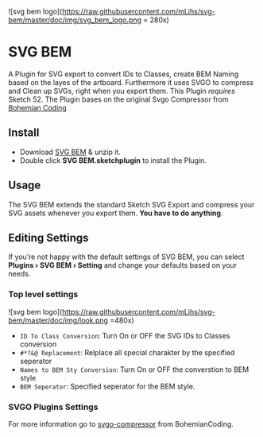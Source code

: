 ![svg bem logo](https://raw.githubusercontent.com/mLihs/svg-bem/master/doc/img/svg_bem_logo.png = 280x)

# SVG BEM

A Plugin for SVG export to convert IDs to Classes, create BEM Naming based on the layes of the artboard. Furthermore it uses SVGO to compress and Clean up SVGs, right when you export them. This Plugin *requires* Sketch 52. The Plugin bases on the original Svgo Compressor from [Bohemian Coding](https://raw.githubusercontent.com/BohemianCoding/svgo-compressor)

## Install

- Download [SVG BEM](https://github.com/mLihs/svg-bem/releases/) & unzip it.
- Double click **SVG BEM.sketchplugin** to install the Plugin.

## Usage

The SVG BEM extends the standard Sketch SVG Export and compress your SVG assets whenever you export them. **You have to do anything**.



## Editing Settings

If you’re not happy with the default settings of SVG BEM, you can select **Plugins › SVG BEM › Setting** and change your defaults based on your needs.

### Top level settings

![svg bem logo](https://raw.githubusercontent.com/mLihs/svg-bem/master/doc/img/look.png =480x)

- `ID To Class Conversion`: Turn On or OFF the SVG IDs to Classes conversion
- `#*?&@ Replacement`: Relplace all special charakter by the specified seperator
- `Names to BEM Sty Conversion`: Turn On or OFF the converstion to BEM style
- `BEM Seperator`: Specified seperator for the BEM style.


### SVGO Plugins Settings

For more information go to [svgo-compressor](https://github.com/BohemianCoding/svgo-compressor) from BohemianCoding.



